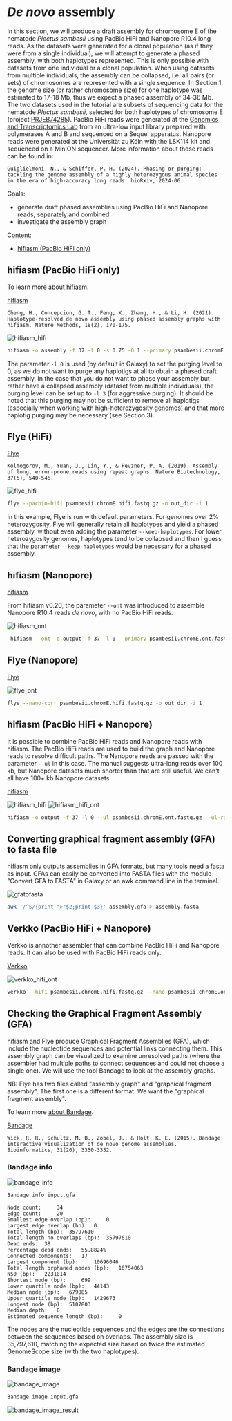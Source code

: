 # *De novo* assembly

In this section, we will produce a draft assembly for chromosome E of the nematode *Plectus sambesii* using PacBio HiFi and Nanopore R10.4 long reads. As the datasets were generated for a clonal population (as if they were from a single individual), we will attempt to generate a phased assembly, with both haplotypes represented. This is only possible with datasets from one individual or a clonal population. When using datasets from multiple individuals, the assembly can be collapsed, i.e. all pairs (or sets) of chromosomes are represented with a single sequence. 
In Section 1, the genome size (or rather chromosome size) for one haplotype was estimated to 17-18 Mb, thus we expect a phased assembly of 34-36 Mb. The two datasets used in the tutorial are subsets of sequencing data for the nematode *Plectus sambesii*, selected for both haplotypes of chromosome E (project [PRJEB74285](https://www.ebi.ac.uk/ena/browser/view/PRJEB74285)). PacBio HiFi reads were generated at the [Genomics and Transcriptomics Lab](https://www.gtl.hhu.de/) from an ultra-low input library prepared with polymerases A and B and sequenced on a Sequel apparatus. Nanopore reads were generated at the Universität zu Köln with the LSK114 kit and sequenced on a MinION sequencer. More information about these reads can be found in:

```
Guiglielmoni, N., & Schiffer, P. H. (2024). Phasing or purging: tackling the genome assembly of a highly heterozygous animal species in the era of high-accuracy long reads. bioRxiv, 2024-06.
```

Goals:
* generate draft phased assemblies using PacBio HiFi and Nanopore reads, separately and combined
* investigate the assembly graph

Content:
* [hifiasm (PacBio HiFi only)](#hifiasm-(PacBio-HiFi-only))

## hifiasm (PacBio HiFi only)

To learn more [about hifiasm](https://www.youtube.com/watch?v=RtTRC3AaaPk&t=1927s).

[hifiasm](https://github.com/chhylp123/hifiasm)

```
Cheng, H., Concepcion, G. T., Feng, X., Zhang, H., & Li, H. (2021). Haplotype-resolved de novo assembly using phased assembly graphs with hifiasm. Nature Methods, 18(2), 170-175.
```

![hifiasm_hifi](s2_pic/galaxy.hifiasm_hifi.png)

```sh
hifiasm -o assembly -f 37 -l 0 -s 0.75 -O 1 --primary psambesii.chromE.hifi.fastq.gz
```

The parameter `-l 0` is used (by default in Galaxy) to set the purging level to 0, as we do not want to purge any haplotigs at all to obtain a phased draft assembly. In the case that you do not want to phase your assembly but rather have a collapsed assembly (dataset from multiple individuals), the purging level can be set up to `-l 3` (for aggressive purging). It should be noted that this purging may not be sufficient to remove all haplotigs (especially when working with high-heterozygosity genomes) and that more haplotig purging may be necessary (see Section 3). 

## Flye (HiFi)

[Flye](https://github.com/fenderglass/Flye)

```
Kolmogorov, M., Yuan, J., Lin, Y., & Pevzner, P. A. (2019). Assembly of long, error-prone reads using repeat graphs. Nature Biotechnology, 37(5), 540-546.
```

![flye_hifi](s2_pic/galaxy.flye_hifi.png)

```sh
flye --pacbio-hifi psambesii.chromE.hifi.fastq.gz -o out_dir -i 1
```

In this example, Flye is run with default parameters. For genomes over 2\% heterozygosity, Flye will generally retain all haplotypes and yield a phased assembly, without even adding the parameter `--keep-haplotypes`. For lower heterozygosity genomes, haplotypes tend to be collapsed and then I guess that the parameter `--keep-haplotypes` would be necessary for a phased assembly. 
  
## hifiasm (Nanopore)

[hifiasm](https://github.com/chhylp123/hifiasm)

From hifiasm v0.20, the parameter `--ont` was introduced to assemble Nanopore R10.4 reads *de novo*, with no PacBio HiFi reads.

![hifiasm_ont](s2_pic/galaxy.hifiasm_ont.png)

```sh
 hifiasm --ont -o output -f 37 -l 0 --primary psambesii.chromE.ont.fastq.gz
```

## Flye (Nanopore)

[Flye](https://github.com/fenderglass/Flye)

![flye_ont](s2_pic/galaxy.flye_ont.png)

```sh
flye --nano-corr psambesii.chromE.hifi.fastq.gz -o out_dir -i 1
```

## hifiasm (PacBio HiFi + Nanopore)

It is possible to combine PacBio HiFi reads and Nanopore reads with hifiasm. The PacBio HiFi reads are used to build the graph and Nanopore reads to resolve difficult paths. The Nanopore reads are passed with the parameter `--ul` in this case. The manual suggests ultra-long reads over 100 kb, but Nanopore datasets much shorter than that are still useful. We can't all have 100+ kb Nanopore datasets. 

[hifiasm](https://github.com/chhylp123/hifiasm)

![hifiasm_hifi](s2_pic/galaxy.hifiasm_hifi.png)
![hifiasm_hifi_ont](s2_pic/galaxy.hifiasm_hifi_ont.png)

```sh
hifiasm -o output -f 37 -l 0 --ul psambesii.chromE.ont.fastq.gz --ul-rate 0.2 --ul-tip 6  --primary psambesii.chromE.hifi.fastq.gz
```

## Converting graphical fragment assembly (GFA) to fasta file

hifiasm only outputs assemblies in GFA formats, but many tools need a fasta as input. GFAs can easily be converted into FASTA files with the module "Convert GFA to FASTA" in Galaxy or an awk command line in the terminal.

![gfatofasta](s2_pic/gfatofasta_hifiasm.png)

```sh
awk '/^S/{print ">"$2;print $3}' assembly.gfa > assembly.fasta
```

## Verkko (PacBio HiFi + Nanopore)

Verkko is annother assembler that can combine PacBio HiFi and Nanopore reads. It can also be used with PacBio HiFi reads only.

[Verkko](https://github.com/marbl/verkko)

![verkko_hifi_ont](s2_pic/galaxy.verkko_hifi_ont.png) 

```sh
verkko --hifi psambesii.chromE.hifi.fastq.gz --nano psambesii.chromE.ont.fastq.gz -d asm 
```

## Checking the Graphical Fragment Assembly (GFA)

hifiasm and Flye produce Graphical Fragment Assemblies (GFA), which include the nucleotide sequences and potential links connecting them. This assembly graph can be visualized to examine unresolved paths (where the assembler had multiple paths to connect sequences and could not choose a single one). We will use the tool Bandage to look at the assembly graphs.

NB: Flye has two files called "assembly graph" and "graphical fragment assembly". The first one is a different format. We want the "graphical fragment assembly".

To learn more [about Bandage](https://www.youtube.com/watch?v=cierloa5hS0).

[Bandage](https://rrwick.github.io/Bandage/)

```
Wick, R. R., Schultz, M. B., Zobel, J., & Holt, K. E. (2015). Bandage: interactive visualization of de novo genome assemblies. Bioinformatics, 31(20), 3350-3352.
```

### Bandage info

![bandage_info](s2_pic/bandage_info.png)

```sh
Bandage info input.gfa 
```
```
Node count: 	34
Edge count: 	20
Smallest edge overlap (bp): 	0
Largest edge overlap (bp): 	0
Total length (bp): 	35797610
Total length no overlaps (bp): 	35797610
Dead ends: 	38
Percentage dead ends: 	55.8824%
Connected components: 	17
Largest component (bp): 	10696046
Total length orphaned nodes (bp): 	16754063
N50 (bp): 	2231814
Shortest node (bp): 	699
Lower quartile node (bp): 	44143
Median node (bp): 	679885
Upper quartile node (bp): 	1429673
Longest node (bp): 	5107803
Median depth: 	0
Estimated sequence length (bp): 	0
```

The nodes are the nucleotide sequences and the edges are the connections between the sequences based on overlaps. The assembly size is 35,797,610, matching the expected size based on twice the estimated GenomeScope size (with the two haplotypes). 

### Bandage image

![bandage_image](s2_pic/bandage_image.png)

```sh
Bandage image input.gfa 
```

![bandage_image_result](s2_pic/galaxy.bandage_image.jpg)
